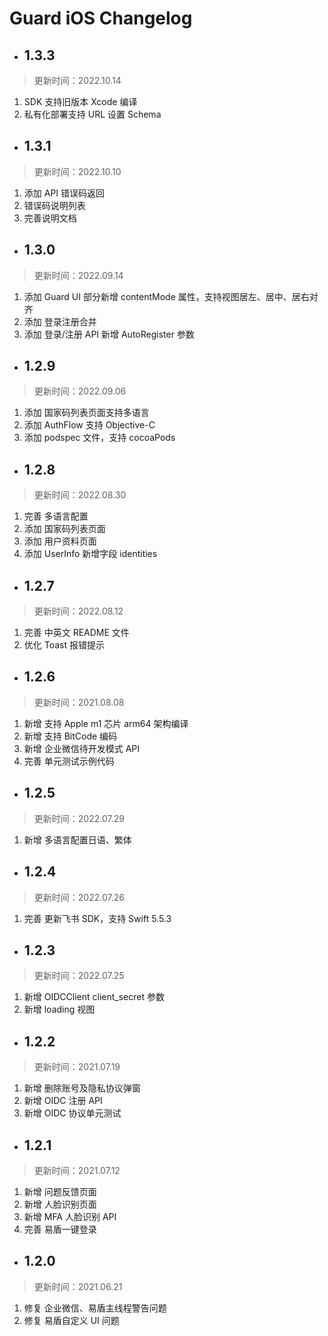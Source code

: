 # Guard iOS Changelog

<LastUpdated/>

- ## 1.3.3

> 更新时间：2022.10.14

1. SDK 支持旧版本 Xcode 编译
2. 私有化部署支持 URL 设置 Schema

- ## 1.3.1

> 更新时间：2022.10.10

1. 添加 API 错误码返回
2. 错误码说明列表
3. 完善说明文档
   
- ## 1.3.0

> 更新时间：2022.09.14

1. 添加 Guard UI 部分新增 contentMode 属性，支持视图居左、居中、居右对齐
2. 添加 登录注册合并
3. 添加 登录/注册 API 新增 AutoRegister 参数

- ## 1.2.9

> 更新时间：2022.09.06

1. 添加 国家码列表页面支持多语言
2. 添加 AuthFlow 支持 Objective-C 
3. 添加 podspec 文件，支持 cocoaPods

- ## 1.2.8

> 更新时间：2022.08.30

1. 完善 多语言配置
2. 添加 国家码列表页面
3. 添加 用户资料页面
4. 添加 UserInfo 新增字段 identities

- ## 1.2.7

> 更新时间：2022.08.12

1. 完善 中英文 README 文件
2. 优化 Toast 报错提示

- ## 1.2.6

> 更新时间：2021.08.08

1. 新增 支持 Apple m1 芯片 arm64 架构编译
2. 新增 支持 BitCode 编码
3. 新增 企业微信待开发模式 API
4. 完善 单元测试示例代码

- ## 1.2.5

> 更新时间：2022.07.29

1. 新增 多语言配置日语、繁体

- ## 1.2.4

> 更新时间：2022.07.26

1. 完善 更新飞书 SDK，支持 Swift 5.5.3

- ## 1.2.3

> 更新时间：2022.07.25

1. 新增 OIDCClient client_secret 参数
2. 新增 loading 视图

- ## 1.2.2

> 更新时间：2021.07.19

1. 新增 删除账号及隐私协议弹窗
2. 新增 OIDC 注册 API
3. 新增 OIDC 协议单元测试

- ## 1.2.1

> 更新时间：2021.07.12

1. 新增 问题反馈页面
2. 新增 人脸识别页面
3. 新增 MFA 人脸识别 API
4. 完善 易盾一键登录

- ## 1.2.0

> 更新时间：2021.06.21

1. 修复 企业微信、易盾主线程警告问题
2. 修复 易盾自定义 UI 问题
